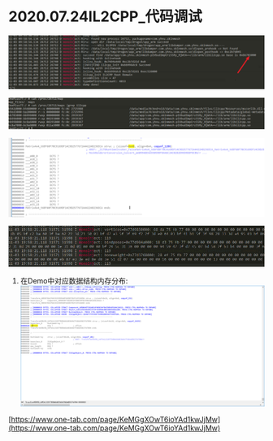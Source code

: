 # 2020.07.24IL2CPP_代码调试

![](_v_images/20201103100207888_11943.png)

![](_v_images/20201103100144643_22384.png)


![](_v_images/20201103190751810_11454.png)


![](_v_images/20201103195911893_5637.png)

1. 在Demo中对应数据结构内存分布:
![](_v_images/20201104085151650_28839.png)

[https://www.one-tab.com/page/KeMGgXOwT6ioYAd1kwJjMw](https://www.one-tab.com/page/KeMGgXOwT6ioYAd1kwJjMw)

